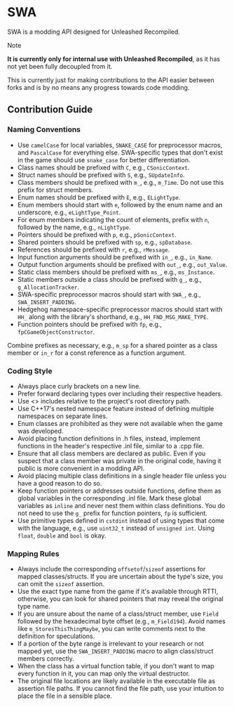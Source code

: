 # SWA

SWA is a modding API designed for Unleashed Recompiled.

> [!NOTE]
> **It is currently only for internal use with Unleashed Recompiled**, as it has not yet been fully decoupled from it.
>
> This is currently just for making contributions to the API easier between forks and is by no means any progress towards code modding.

## Contribution Guide

### Naming Conventions

- Use `camelCase` for local variables, `SNAKE_CASE` for preprocessor macros, and `PascalCase` for everything else. SWA-specific types that don't exist in the game should use `snake_case` for better differentiation.
- Class names should be prefixed with `C`, e.g., `CSonicContext`.
- Struct names should be prefixed with `S`, e.g., `SUpdateInfo`.
- Class members should be prefixed with `m_`, e.g., `m_Time`. Do not use this prefix for struct members.
- Enum names should be prefixed with `E`, e.g., `ELightType`.
- Enum members should start with `e`, followed by the enum name and an underscore, e.g., `eLightType_Point`.
- For enum members indicating the count of elements, prefix with `n`, followed by the name, e.g., `nLightType`.
- Pointers should be prefixed with `p`, e.g., `pSonicContext`.
- Shared pointers should be prefixed with `sp`, e.g., `spDatabase`.
- References should be prefixed with `r`, e.g., `rMessage`.
- Input function arguments should be prefixed with `in_`, e.g., `in_Name`.
- Output function arguments should be prefixed with `out_`, e.g., `out_Value`.
- Static class members should be prefixed with `ms_`, e.g., `ms_Instance`.
- Static members outside a class should be prefixed with `g_`, e.g., `g_AllocationTracker`.
- SWA-specific preprocessor macros should start with `SWA_`, e.g., `SWA_INSERT_PADDING`.
- Hedgehog namespace-specific preprocessor macros should start with `HH_` along with the library's shorthand, e.g., `HH_FND_MSG_MAKE_TYPE`.
- Function pointers should be prefixed with `fp`, e.g., `fpCGameObjectConstructor`.

Combine prefixes as necessary, e.g., `m_sp` for a shared pointer as a class member or `in_r` for a const reference as a function argument.

### Coding Style

- Always place curly brackets on a new line.
- Prefer forward declaring types over including their respective headers.
- Use <> includes relative to the project's root directory path.
- Use C++17's nested namespace feature instead of defining multiple namespaces on separate lines.
- Enum classes are prohibited as they were not available when the game was developed.
- Avoid placing function definitions in .h files, instead, implement functions in the header's respective .inl file, similar to a .cpp file.
- Ensure that all class members are declared as public. Even if you suspect that a class member was private in the original code, having it public is more convenient in a modding API.
- Avoid placing multiple class definitions in a single header file unless you have a good reason to do so.
- Keep function pointers or addresses outside functions, define them as global variables in the corresponding .inl file. Mark these global variables as `inline` and never nest them within class definitions. You do not need to use the `g_` prefix for function pointers, `fp` is sufficient.
- Use primitive types defined in `cstdint` instead of using types that come with the language, e.g., use `uint32_t` instead of `unsigned int`. Using `float`, `double` and `bool` is okay.

### Mapping Rules

- Always include the corresponding `offsetof`/`sizeof` assertions for mapped classes/structs. If you are uncertain about the type's size, you can omit the `sizeof` assertion.
- Use the exact type name from the game if it's available through RTTI, otherwise, you can look for shared pointers that may reveal the original type name.
- If you are unsure about the name of a class/struct member, use `Field` followed by the hexadecimal byte offset (e.g., `m_Field194`). Avoid names like `m_StoresThisThingMaybe`, you can write comments next to the definition for speculations.
- If a portion of the byte range is irrelevant to your research or not mapped yet, use the `SWA_INSERT_PADDING` macro to align class/struct members correctly.
- When the class has a virtual function table, if you don't want to map every function in it, you can map only the virtual destructor.
- The original file locations are likely available in the executable file as assertion file paths. If you cannot find the file path, use your intuition to place the file in a sensible place.